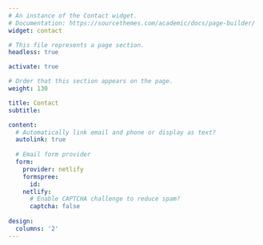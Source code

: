 ```yaml
---
# An instance of the Contact widget.
# Documentation: https://sourcethemes.com/academic/docs/page-builder/
widget: contact

# This file represents a page section.
headless: true

activate: true

# Order that this section appears on the page.
weight: 130

title: Contact
subtitle:

content:
  # Automatically link email and phone or display as text?
  autolink: true
  
  # Email form provider
  form:
    provider: netlify
    formspree:
      id:
    netlify:
      # Enable CAPTCHA challenge to reduce spam?
      captcha: false
  
design:
  columns: '2'
---
```

